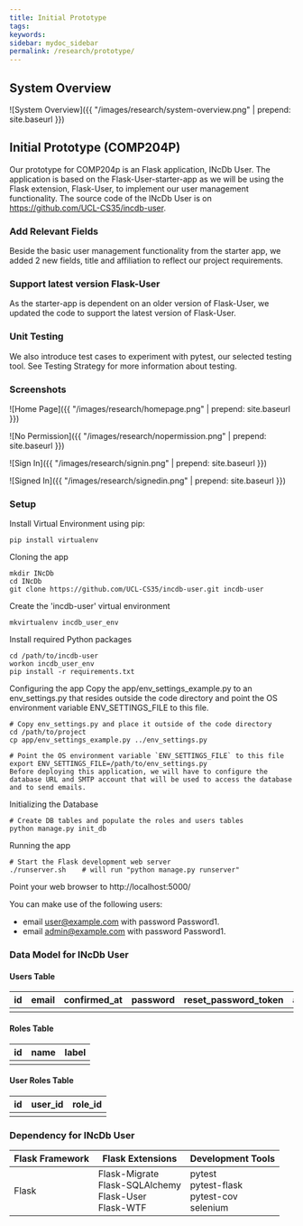 ```yaml
---
title: Initial Prototype
tags: 
keywords:
sidebar: mydoc_sidebar
permalink: /research/prototype/
---
```


## System Overview


![System Overview]({{ "/images/research/system-overview.png" | prepend: site.baseurl }})

## Initial Prototype (COMP204P)

Our prototype for COMP204p is an Flask application, INcDb User. The application is based on the Flask-User-starter-app as we will be using the Flask extension, Flask-User, to implement our user management functionality. The source code of the INcDb User is on <https://github.com/UCL-CS35/incdb-user>.

### Add Relevant Fields
Beside the basic user management functionality from the starter app, we added 2 new fields, title and affiliation to reflect our project requirements.

### Support latest version Flask-User
As the starter-app is dependent on an older version of Flask-User, we updated the code to support the latest version of Flask-User.

### Unit Testing
We also introduce test cases to experiment with pytest, our selected testing tool. See Testing Strategy for more information about testing.

### Screenshots
![Home Page]({{ "/images/research/homepage.png" | prepend: site.baseurl }})

![No Permission]({{ "/images/research/nopermission.png" | prepend: site.baseurl }})

![Sign In]({{ "/images/research/signin.png" | prepend: site.baseurl }})

![Signed In]({{ "/images/research/signedin.png" | prepend: site.baseurl }})

### Setup

Install Virtual Environment using pip:

	pip install virtualenv

Cloning the app

	mkdir INcDb
	cd INcDb
	git clone https://github.com/UCL-CS35/incdb-user.git incdb-user

Create the 'incdb-user' virtual environment

	mkvirtualenv incdb_user_env

Install required Python packages

	cd /path/to/incdb-user
	workon incdb_user_env
	pip install -r requirements.txt

Configuring the app
Copy the app/env_settings_example.py to an env_settings.py that resides outside the code directory and point the OS environment variable ENV_SETTINGS_FILE to this file.

	# Copy env_settings.py and place it outside of the code directory
	cd /path/to/project
	cp app/env_settings_example.py ../env_settings.py

	# Point the OS environment variable `ENV_SETTINGS_FILE` to this file
	export ENV_SETTINGS_FILE=/path/to/env_settings.py
	Before deploying this application, we will have to configure the database URL and SMTP account that will be used to access the database and to send emails.

Initializing the Database

	# Create DB tables and populate the roles and users tables
	python manage.py init_db

Running the app

	# Start the Flask development web server
	./runserver.sh    # will run "python manage.py runserver"

Point your web browser to http://localhost:5000/

You can make use of the following users:

* email user@example.com with password Password1.
* email admin@example.com with password Password1.

### Data Model for INcDb User


#### Users Table
<div class="table-responsive">
<table class="table table-striped table-bordered">
  <thead>
    <tr>
      <th>id</th>
      <th>email</th>
      <th>confirmed_at</th>
      <th>password</th>
      <th>reset_password_token</th>
      <th>active</th>
      <th>first_name</th>
      <th>last_name</th>
      <th>title</th>
      <th>affiliation</th>
    </tr>
  </thead>
  <tbody>
    <tr>
      <td></td>
      <td></td>
      <td></td>
      <td></td>
      <td></td>
      <td></td>
      <td></td>
      <td></td>
      <td></td>
      <td></td>
    </tr>
  </tbody>
</table>
</div>

#### Roles Table

<div class="table-responsive">
  <table class="table table-striped table-bordered">
    <thead>
      <tr>
        <th>id</th>
        <th>name</th>
        <th>label</th>
      </tr>
    </thead>
    <tbody>
      <tr>
        <td></td>
        <td></td>
        <td></td>
      </tr>
    </tbody>
  </table>
</div>


#### User Roles Table

<div class="table-responsive">
  <table class="table table-striped table-bordered">
    <thead>
      <tr>
        <th>id</th>
        <th>user_id</th>
        <th>role_id</th>
      </tr>
    </thead>
    <tbody>
      <tr>
        <td></td>
        <td></td>
        <td></td>
      </tr>
    </tbody>
  </table>
</div>

### Dependency for INcDb User

<div class="table-responsive">
<table class="table table-striped table-bordered">
  <thead>
    <tr>
      <th>Flask Framework</th>
      <th>Flask Extensions</th>
      <th>Development Tools</th>
    </tr>
  </thead>
  <tbody>
    <tr>
      <td>Flask</td>
      <td>
        Flask-Migrate<br>
        Flask-SQLAlchemy<br>
        Flask-User<br>
        Flask-WTF
      </td>
      <td>
        pytest<br>
        pytest-flask<br>
        pytest-cov<br>
        selenium
      </td>
    </tr>
  </tbody>
</table>
</div>